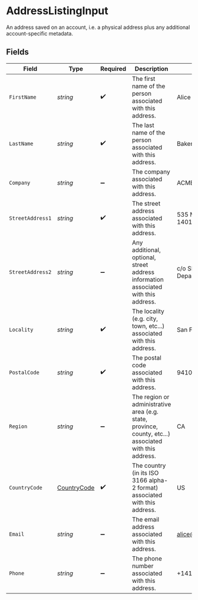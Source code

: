 # AddressListingInput

An address saved on an account, i.e. a physical address plus any additional account-specific metadata.


## Fields

| Field                                                                                                  | Type                                                                                                   | Required                                                                                               | Description                                                                                            | Example                                                                                                |
| ------------------------------------------------------------------------------------------------------ | ------------------------------------------------------------------------------------------------------ | ------------------------------------------------------------------------------------------------------ | ------------------------------------------------------------------------------------------------------ | ------------------------------------------------------------------------------------------------------ |
| `FirstName`                                                                                            | *string*                                                                                               | :heavy_check_mark:                                                                                     | The first name of the person associated with this address.                                             | Alice                                                                                                  |
| `LastName`                                                                                             | *string*                                                                                               | :heavy_check_mark:                                                                                     | The last name of the person associated with this address.                                              | Baker                                                                                                  |
| `Company`                                                                                              | *string*                                                                                               | :heavy_minus_sign:                                                                                     | The company associated with this address.                                                              | ACME Corporation                                                                                       |
| `StreetAddress1`                                                                                       | *string*                                                                                               | :heavy_check_mark:                                                                                     | The street address associated with this address.                                                       | 535 Mission St, Ste 1401                                                                               |
| `StreetAddress2`                                                                                       | *string*                                                                                               | :heavy_minus_sign:                                                                                     | Any additional, optional, street address information associated with this address.                     | c/o Shipping Department                                                                                |
| `Locality`                                                                                             | *string*                                                                                               | :heavy_check_mark:                                                                                     | The locality (e.g. city, town, etc...) associated with this address.                                   | San Francisco                                                                                          |
| `PostalCode`                                                                                           | *string*                                                                                               | :heavy_check_mark:                                                                                     | The postal code associated with this address.                                                          | 94105                                                                                                  |
| `Region`                                                                                               | *string*                                                                                               | :heavy_minus_sign:                                                                                     | The region or administrative area (e.g. state, province, county, etc...) associated with this address. | CA                                                                                                     |
| `CountryCode`                                                                                          | [CountryCode](../../Models/Components/CountryCode.md)                                                  | :heavy_check_mark:                                                                                     | The country (in its ISO 3166 alpha-2 format) associated with this address.                             | US                                                                                                     |
| `Email`                                                                                                | *string*                                                                                               | :heavy_minus_sign:                                                                                     | The email address associated with this address.                                                        | alice@example.com                                                                                      |
| `Phone`                                                                                                | *string*                                                                                               | :heavy_minus_sign:                                                                                     | The phone number associated with this address.                                                         | +14155550199                                                                                           |